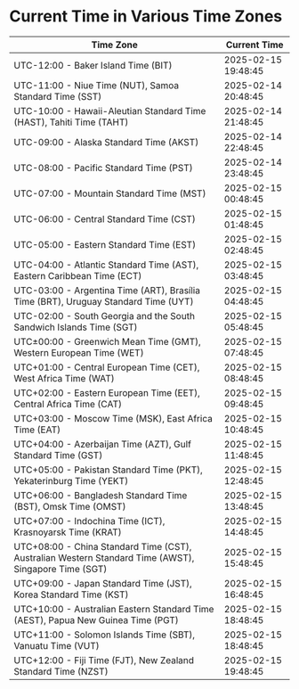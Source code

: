 # Current Time in Various Time Zones

| Time Zone | Current Time |
|-----------|--------------|
| UTC-12:00 - Baker Island Time (BIT) | 2025-02-15 19:48:45 |
| UTC-11:00 - Niue Time (NUT), Samoa Standard Time (SST) | 2025-02-14 20:48:45 |
| UTC-10:00 - Hawaii-Aleutian Standard Time (HAST), Tahiti Time (TAHT) | 2025-02-14 21:48:45 |
| UTC-09:00 - Alaska Standard Time (AKST) | 2025-02-14 22:48:45 |
| UTC-08:00 - Pacific Standard Time (PST) | 2025-02-14 23:48:45 |
| UTC-07:00 - Mountain Standard Time (MST) | 2025-02-15 00:48:45 |
| UTC-06:00 - Central Standard Time (CST) | 2025-02-15 01:48:45 |
| UTC-05:00 - Eastern Standard Time (EST) | 2025-02-15 02:48:45 |
| UTC-04:00 - Atlantic Standard Time (AST), Eastern Caribbean Time (ECT) | 2025-02-15 03:48:45 |
| UTC-03:00 - Argentina Time (ART), Brasília Time (BRT), Uruguay Standard Time (UYT) | 2025-02-15 04:48:45 |
| UTC-02:00 - South Georgia and the South Sandwich Islands Time (SGT) | 2025-02-15 05:48:45 |
| UTC±00:00 - Greenwich Mean Time (GMT), Western European Time (WET) | 2025-02-15 07:48:45 |
| UTC+01:00 - Central European Time (CET), West Africa Time (WAT) | 2025-02-15 08:48:45 |
| UTC+02:00 - Eastern European Time (EET), Central Africa Time (CAT) | 2025-02-15 09:48:45 |
| UTC+03:00 - Moscow Time (MSK), East Africa Time (EAT) | 2025-02-15 10:48:45 |
| UTC+04:00 - Azerbaijan Time (AZT), Gulf Standard Time (GST) | 2025-02-15 11:48:45 |
| UTC+05:00 - Pakistan Standard Time (PKT), Yekaterinburg Time (YEKT) | 2025-02-15 12:48:45 |
| UTC+06:00 - Bangladesh Standard Time (BST), Omsk Time (OMST) | 2025-02-15 13:48:45 |
| UTC+07:00 - Indochina Time (ICT), Krasnoyarsk Time (KRAT) | 2025-02-15 14:48:45 |
| UTC+08:00 - China Standard Time (CST), Australian Western Standard Time (AWST), Singapore Time (SGT) | 2025-02-15 15:48:45 |
| UTC+09:00 - Japan Standard Time (JST), Korea Standard Time (KST) | 2025-02-15 16:48:45 |
| UTC+10:00 - Australian Eastern Standard Time (AEST), Papua New Guinea Time (PGT) | 2025-02-15 18:48:45 |
| UTC+11:00 - Solomon Islands Time (SBT), Vanuatu Time (VUT) | 2025-02-15 18:48:45 |
| UTC+12:00 - Fiji Time (FJT), New Zealand Standard Time (NZST) | 2025-02-15 19:48:45 |
